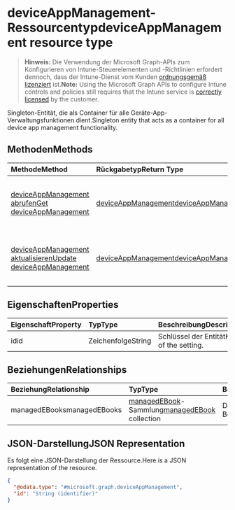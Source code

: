 # <a name="deviceappmanagement-resource-type"></a><span data-ttu-id="61d03-101">deviceAppManagement-Ressourcentyp</span><span class="sxs-lookup"><span data-stu-id="61d03-101">deviceAppManagement resource type</span></span>

> <span data-ttu-id="61d03-102">**Hinweis:** Die Verwendung der Microsoft Graph-APIs zum Konfigurieren von Intune-Steuerelementen und -Richtlinien erfordert dennoch, dass der Intune-Dienst vom Kunden [ordnungsgemäß lizenziert](https://go.microsoft.com/fwlink/?linkid=839381) ist.</span><span class="sxs-lookup"><span data-stu-id="61d03-102">**Note:** Using the Microsoft Graph APIs to configure Intune controls and policies still requires that the Intune service is [correctly licensed](https://go.microsoft.com/fwlink/?linkid=839381) by the customer.</span></span>

<span data-ttu-id="61d03-103">Singleton-Entität, die als Container für alle Geräte-App-Verwaltungsfunktionen dient.</span><span class="sxs-lookup"><span data-stu-id="61d03-103">Singleton entity that acts as a container for all device app management functionality.</span></span>
## <a name="methods"></a><span data-ttu-id="61d03-104">Methoden</span><span class="sxs-lookup"><span data-stu-id="61d03-104">Methods</span></span>
|<span data-ttu-id="61d03-105">Methode</span><span class="sxs-lookup"><span data-stu-id="61d03-105">Method</span></span>|<span data-ttu-id="61d03-106">Rückgabetyp</span><span class="sxs-lookup"><span data-stu-id="61d03-106">Return Type</span></span>|<span data-ttu-id="61d03-107">Beschreibung</span><span class="sxs-lookup"><span data-stu-id="61d03-107">Description</span></span>|
|:---|:---|:---|
|[<span data-ttu-id="61d03-108">deviceAppManagement abrufen</span><span class="sxs-lookup"><span data-stu-id="61d03-108">Get deviceAppManagement</span></span>](../api/intune_books_deviceappmanagement_get.md)|[<span data-ttu-id="61d03-109">deviceAppManagement</span><span class="sxs-lookup"><span data-stu-id="61d03-109">deviceAppManagement</span></span>](../resources/intune_books_deviceappmanagement.md)|<span data-ttu-id="61d03-110">Lesen von Eigenschaften und Beziehungen des [deviceAppManagement](../resources/intune_books_deviceappmanagement.md)-Objekts.</span><span class="sxs-lookup"><span data-stu-id="61d03-110">Read properties and relationships of [plannerTaskDetails](../resources/intune_books_deviceappmanagement.md) object.</span></span>|
|[<span data-ttu-id="61d03-111">deviceAppManagement aktualisieren</span><span class="sxs-lookup"><span data-stu-id="61d03-111">Update deviceAppManagement</span></span>](../api/intune_books_deviceappmanagement_update.md)|[<span data-ttu-id="61d03-112">deviceAppManagement</span><span class="sxs-lookup"><span data-stu-id="61d03-112">deviceAppManagement</span></span>](../resources/intune_books_deviceappmanagement.md)|<span data-ttu-id="61d03-113">Aktualisieren der Eigenschaften eines [deviceAppManagement](../resources/intune_books_deviceappmanagement.md)-Objekts.</span><span class="sxs-lookup"><span data-stu-id="61d03-113">Update the properties of a [calendar](../resources/intune_books_deviceappmanagement.md) object.</span></span>|

## <a name="properties"></a><span data-ttu-id="61d03-114">Eigenschaften</span><span class="sxs-lookup"><span data-stu-id="61d03-114">Properties</span></span>
|<span data-ttu-id="61d03-115">Eigenschaft</span><span class="sxs-lookup"><span data-stu-id="61d03-115">Property</span></span>|<span data-ttu-id="61d03-116">Typ</span><span class="sxs-lookup"><span data-stu-id="61d03-116">Type</span></span>|<span data-ttu-id="61d03-117">Beschreibung</span><span class="sxs-lookup"><span data-stu-id="61d03-117">Description</span></span>|
|:---|:---|:---|
|<span data-ttu-id="61d03-118">id</span><span class="sxs-lookup"><span data-stu-id="61d03-118">id</span></span>|<span data-ttu-id="61d03-119">Zeichenfolge</span><span class="sxs-lookup"><span data-stu-id="61d03-119">String</span></span>|<span data-ttu-id="61d03-120">Schlüssel der Entität</span><span class="sxs-lookup"><span data-stu-id="61d03-120">Key of the setting.</span></span>|

## <a name="relationships"></a><span data-ttu-id="61d03-121">Beziehungen</span><span class="sxs-lookup"><span data-stu-id="61d03-121">Relationships</span></span>
|<span data-ttu-id="61d03-122">Beziehung</span><span class="sxs-lookup"><span data-stu-id="61d03-122">Relationship</span></span>|<span data-ttu-id="61d03-123">Typ</span><span class="sxs-lookup"><span data-stu-id="61d03-123">Type</span></span>|<span data-ttu-id="61d03-124">Beschreibung</span><span class="sxs-lookup"><span data-stu-id="61d03-124">Description</span></span>|
|:---|:---|:---|
|<span data-ttu-id="61d03-125">managedEBooks</span><span class="sxs-lookup"><span data-stu-id="61d03-125">managedEBooks</span></span>|<span data-ttu-id="61d03-126">[managedEBook](../resources/intune_books_managedebook.md)-Sammlung</span><span class="sxs-lookup"><span data-stu-id="61d03-126">[managedEBook](../resources/intune_books_managedebook.md) collection</span></span>|<span data-ttu-id="61d03-127">Das verwaltete E-Book</span><span class="sxs-lookup"><span data-stu-id="61d03-127">The Managed eBook.</span></span>|

## <a name="json-representation"></a><span data-ttu-id="61d03-128">JSON-Darstellung</span><span class="sxs-lookup"><span data-stu-id="61d03-128">JSON Representation</span></span>
<span data-ttu-id="61d03-129">Es folgt eine JSON-Darstellung der Ressource.</span><span class="sxs-lookup"><span data-stu-id="61d03-129">Here is a JSON representation of the resource.</span></span>
<!-- {
  "blockType": "resource",
  "keyProperty": "id",
  "@odata.type": "microsoft.graph.deviceAppManagement"
}
-->
``` json
{
  "@odata.type": "#microsoft.graph.deviceAppManagement",
  "id": "String (identifier)"
}
```



